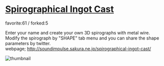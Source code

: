 # [Spirographical Ingot Cast](http://fl.corge.net/c/3LzE)

favorite:61 / forked:5

Enter your name and create your own 3D spirographs with metal wire.  
Modify the spirograph by "SHAPE" tab menu and you can share the shape parameters by twitter.  
webpage; http://soundimpulse.sakura.ne.jp/spirographical-ingot-cast/

![thumbnail](./thumbnail.jpg)
